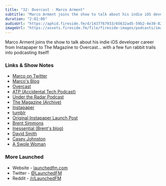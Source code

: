 ```yaml
---
title: "32: Overcast - Marco Arment"
subtitle: "Marco Arment joins the show to talk about his indie iOS developer career from Instapaper to The Magazine to Overcast... with a few fun rabbit trails into podcasting itself!"
duration: "2:02:06"
audioUrl: "https://aphid.fireside.fm/d/1437767933/65632ad5-59b2-4e30-82d1-13845dce07dd/0e461a91-941d-4cf2-bdce-f26a3c30b52c.mp3"
imageUrl: "https://assets.fireside.fm/file/fireside-images/podcasts/images/6/65632ad5-59b2-4e30-82d1-13845dce07dd/episodes/0/0e461a91-941d-4cf2-bdce-f26a3c30b52c/cover.jpg?v=1"
---
```


<p>Marco Arment joins the show to talk about his indie iOS developer career from Instapaper to The Magazine to Overcast... with a few fun rabbit trails into podcasting itself!</p>

<h3>Links &amp; Show Notes</h3>

<ul>
<li><a href="https://twitter.com/marcoarment" rel="nofollow">Marco on Twitter</a></li>
<li><a href="https://marco.org" rel="nofollow">Marco&#39;s Blog</a></li>
<li><a href="https://overcast.fm" rel="nofollow">Overcast</a></li>
<li><a href="https://atp.fm" rel="nofollow">ATP (Accidental Tech Podcast)</a></li>
<li><a href="https://www.relay.fm/radar" rel="nofollow">Under the Radar Podcast</a></li>
<li><a href="https://the-magazine.org" rel="nofollow">The Magazine (Archive)</a></li>
<li><a href="https://www.instapaper.com" rel="nofollow">Instapaper</a></li>
<li><a href="https://www.tumblr.com" rel="nofollow">tumblr</a></li>
<li><a href="https://marco.org/2008/01/28/instapaper" rel="nofollow">Original Instapaper Launch Post</a></li>
<li><a href="https://twitter.com/brentsimmons" rel="nofollow">Brent Simmons</a></li>
<li><a href="https://inessential.com" rel="nofollow">Inessential (Brent&#39;s blog)</a></li>
<li><a href="https://twitter.com/_davidsmith" rel="nofollow">David Smith</a></li>
<li><a href="https://twitter.com/caseyjohnston" rel="nofollow">Casey Johnston</a></li>
<li><a href="https://www.vice.com/en/topic/ask-a-swole-woman" rel="nofollow">A Swole Woman</a></li>
</ul>

<h3>More Launched</h3>

<ul>
<li>Website - <a href="https://launchedfm.com" rel="nofollow">launchedfm.com</a></li>
<li>Twitter - <a href="https://twitter.com/launchedfm" rel="nofollow">@LaunchedFM</a></li>
<li>Reddit - <a href="https://www.reddit.com/r/LaunchedFM/" rel="nofollow">/r/LaunchedFM</a></li>
</ul>

